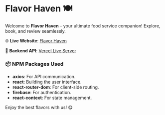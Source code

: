 # Flavor Haven 🍽️

Welcome to **Flavor Haven** – your ultimate food service companion! Explore, book, and review seamlessly.

🌐 **Live Website**: [Flavor Haven](https://flavor-haven-c360f.web.app/)

🚀 **Backend API**: [Vercel Live Server](https://flavor-server.vercel.app)

### 📦 NPM Packages Used
- **axios**: For API communication.
- **react**: Building the user interface.
- **react-router-dom**: For client-side routing.
- **firebase**: For authentication.
- **react-context**: For state management.

Enjoy the best flavors with us! 😋
